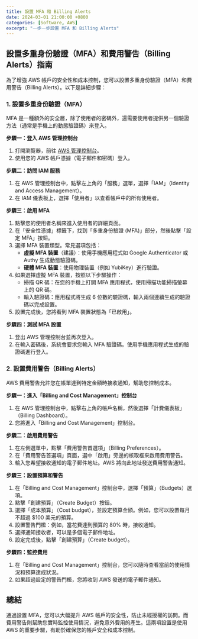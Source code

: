 ```yaml
---
title: 設置 MFA 和 Billing Alerts
date: 2024-03-01 21:00:00 +0800
categories: [Software, AWS]
excerpt: "一步一步設置 MFA 和 Billing Alerts"
---
```


## 設置多重身份驗證（MFA）和費用警告（Billing Alerts）指南

為了增強 AWS 帳戶的安全性和成本控制，您可以設置多重身份驗證（MFA）和費用警告（Billing Alerts）。以下是詳細步驟：

### 1. 設置多重身份驗證（MFA）

MFA 是一種額外的安全層，除了使用者的密碼外，還需要使用者提供另一個驗證方法（通常是手機上的動態驗證碼）來登入。

**步驟一：登入 AWS 管理控制台**

1. 打開瀏覽器，前往 [AWS 管理控制台](https://aws.amazon.com/)。
2. 使用您的 AWS 帳戶憑據（電子郵件和密碼）登入。

**步驟二：訪問 IAM 服務**

1. 在 AWS 管理控制台中，點擊左上角的「服務」選單，選擇「IAM」（Identity and Access Management）。
2. 在 IAM 儀表板上，選擇「使用者」以查看帳戶中的所有使用者。

**步驟三：啟用 MFA**

1. 點擊您的使用者名稱來進入使用者的詳細頁面。
2. 在「安全性憑據」標籤下，找到「多重身份驗證 (MFA)」部分，然後點擊「設定 MFA」按鈕。
3. 選擇 MFA 裝置類型。常見選項包括：
   - **虛擬 MFA 裝置**（建議）：使用手機應用程式如 Google Authenticator 或 Authy 生成動態驗證碼。
   - **硬體 MFA 裝置**：使用物理裝置（例如 YubiKey）進行驗證。
4. 如果選擇虛擬 MFA 裝置，按照以下步驟操作：
   - 掃描 QR 碼：在您的手機上打開 MFA 應用程式，使用掃描功能掃描螢幕上的 QR 碼。
   - 輸入驗證碼：應用程式將生成 6 位數的驗證碼，輸入兩個連續生成的驗證碼以完成設置。
5. 設置完成後，您將看到 MFA 裝置狀態為「已啟用」。

**步驟四：測試 MFA 設置**

1. 登出 AWS 管理控制台並再次登入。
2. 在輸入密碼後，系統會要求您輸入 MFA 驗證碼。使用手機應用程式生成的驗證碼進行登入。

### 2. 設置費用警告（Billing Alerts）

AWS 費用警告允許您在帳單達到特定金額時接收通知，幫助您控制成本。

**步驟一：進入「Billing and Cost Management」控制台**

1. 在 AWS 管理控制台中，點擊右上角的帳戶名稱，然後選擇「計費儀表板」（Billing Dashboard）。
2. 您將進入「Billing and Cost Management」控制台。

**步驟二：啟用費用警告**

1. 在左側選單中，點擊「費用警告首選項」（Billing Preferences）。
2. 在「費用警告首選項」頁面，選中「啟用」旁邊的核取框來啟用費用警告。
3. 輸入您希望接收通知的電子郵件地址。AWS 將向此地址發送費用警告通知。

**步驟三：設置預算和警告**

1. 在「Billing and Cost Management」控制台中，選擇「預算」（Budgets）選項。
2. 點擊「創建預算」（Create Budget）按鈕。
3. 選擇「成本預算」（Cost budget），並設定預算金額。例如，您可以設置每月不超過 $100 美元的預算。
4. 設置警告門檻：例如，當花費達到預算的 80% 時，接收通知。
5. 選擇通知接收者，可以是多個電子郵件地址。
6. 設定完成後，點擊「創建預算」（Create budget）。

**步驟四：監控費用**

1. 在「Billing and Cost Management」控制台，您可以隨時查看當前的使用情況和預算達成狀況。
2. 如果超過設定的警告門檻，您將收到 AWS 發送的電子郵件通知。

## 總結

通過設置 MFA，您可以大幅提升 AWS 帳戶的安全性，防止未經授權的訪問。而費用警告則幫助您實時監控使用情況，避免意外費用的產生。這兩項設置是使用 AWS 的重要步驟，有助於確保您的帳戶安全和成本控制。
